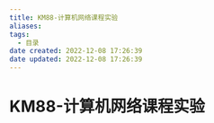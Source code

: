 ```yaml
---
title: KM88-计算机网络课程实验
aliases:
tags:
  - 目录
date created: 2022-12-08 17:26:39
date updated: 2022-12-08 17:26:39
---
```


# KM88-计算机网络课程实验

